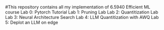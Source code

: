 #This repository contains all my implementation of 6.5940 Efficient ML course
Lab 0: Pytorch Tutorial
Lab 1: Pruning Lab
Lab 2: Quantitization Lab
Lab 3: Neural Architecture Search
Lab 4: LLM Quantitization with AWQ
Lab 5: Deplot an LLM on edge
